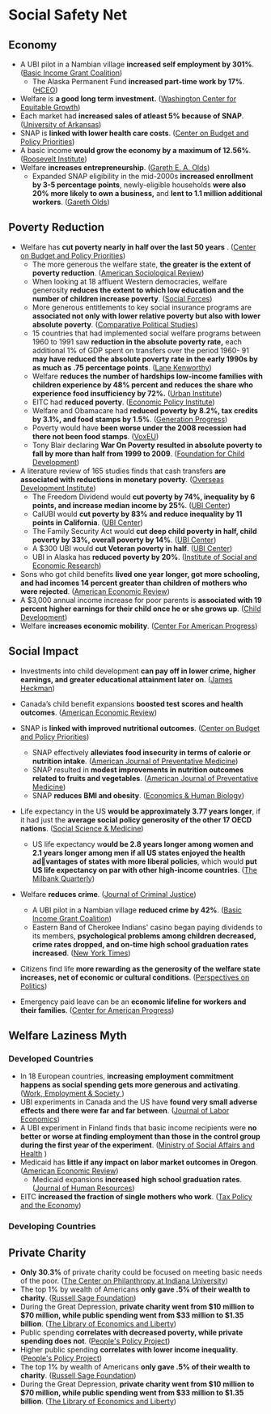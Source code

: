 # Social Safety Net

## Economy

* A UBI pilot in a Nambian village **increased self employment by 301%**. \([Basic Income Grant Coalition](https://www.bignam.org/Publications/BIG_Assessment_report_08b.pdf#page=77)\)
  * The Alaska Permanent Fund **increased part-time work by 17%**. \([HCEO](http://humcap.uchicago.edu/RePEc/hka/wpaper/Jones_Marinescu_2019_labor-market-impacts-universal-transfers.pdf)\)
* Welfare is **a good long term investment.** \([Washington Center for Equitable Growth](https://equitablegrowth.org/wp-content/uploads/2020/05/051120-wp-Is-the-social-safety-net-a-long-term-investment-Bailey-Hoynes-Rossin-Slater-and-Walker.pdf)\)
* Each market had **increased sales of atleast 5% because of SNAP**. \([University of Arkansas](https://scholarworks.uark.edu/cgi/viewcontent.cgi?article=1002&context=scwkuht#page=29)\)
* SNAP is **linked with lower health care costs**. \([Center on Budget and Policy Priorities](https://www.cbpp.org/sites/default/files/atoms/files/1-17-18fa.pdf)\)
* A basic income **would grow the economy by a maximum of 12.56%**. \([Roosevelt Institute](https://rooseveltinstitute.org/wp-content/uploads/2020/07/RI-Macroeconomic-Effects-of-UBI-201708.pdf)\)
* Welfare **increases entrepreneurship**. \([Gareth E. A. Olds](https://repository.library.brown.edu/studio/item/bdr:386278/PDF/?embed=true)\)
  * Expanded SNAP eligibility in the mid-2000s **increased enrollment by 3-5 percentage points**, newly-eligible households **were also 20% more likely to own a business,** and **lent to 1.1 million additional workers**. \([Gareth Olds](https://www.hbs.edu/ris/Publication%20Files/16-143_2cf7ba14-5bfa-4c34-85d9-0edc0ddc7ce6.pdf)\)

## Poverty Reduction

* Welfare has **cut poverty nearly in half over the last 50 years** . \([Center on Budget and Policy Priorities](https://www.cbpp.org/sites/default/files/atoms/files/9-14-18pov.pdf)\)
  * The more generous the welfare state, **the greater is the extent of poverty reduction**. \([American Sociological Review](https://0x0.la/u/TSZmMMi.pdf)\)
  * When looking at 18 affluent Western democracies, welfare generosity **reduces the extent to which low education and the number of children increase poverty**. \([Social Forces](https://academic.oup.com/sf/article-pdf/88/1/271/5321191/88-1-271.pdf)\)
  * More generous entitlements to key social insurance programs are **associated not only with lower relative poverty but also with lower absolute poverty**. \([Comparative Political Studies](https://dacemirror.sci-hub.st/journal-article/fac163ad95bd531a395cda4f3ce514d0/scruggs2006.pdf)\)
  * 15 countries that had implemented social welfare programs between 1960 to 1991 saw **reduction in the absolute poverty rate,** each additional 1% of GDP spent on transfers over the period 1960- 91 **may have reduced the absolute poverty rate in the early 1990s by as much as .75 percentage points**. \([Lane Kenworthy](http://www.lisdatacenter.org/wps/liswps/188.pdf)\)
  * Welfare **reduces the number of hardships low-income families with children experience by 48% percent and reduces the share who experience food insufficiency by 72%.** \([Urban Institute](https://www.urban.org/sites/default/files/publication/99294/policy_efforts_to_reduce_material_hardship_1.pdf)\)
  * EITC had **reduced poverty**. \([Economic Policy Institute](https://files.epi.org/pdf/179545.pdf)\)
  * Welfare and Obamacare had **reduced poverty by 8.2%, tax credits by 3.1%, and food stamps by 1.5%**. \([Generation Progress](https://genprogress.org/millions-of-americans-kept-out-of-poverty-due-to-the-affordable-care-act-and-welfare/)\)
  * Poverty would have **been worse under the 2008 recession had there not been food stamps**. \([VoxEU](https://voxeu.org/article/alongside-rising-top-incomes-level-living-america-s-poorest-has-fallen)\)
  * Tony Blair declaring **War On Poverty resulted in absolute poverty to fall by more than half from 1999 to 2009**. \([Foundation for Child Development](https://www.fcd-us.org/assets/2011/02/First20Focus20-20Tackling20Child20Poverty.pdf#page=5)\)
* A literature review of 165 studies finds that cash transfers **are associated with reductions in monetary poverty**. \([Overseas Development Institute](https://cdn.odi.org/media/documents/11316.pdf)\)
  * The Freedom Dividend would **cut poverty by 74%, inequality by 6 points, and increase median income by 25%**. \([UBI Center](https://www.ubicenter.org/distributional-analysis-of-andrew-yangs-freedom-dividend)\)
  * CalUBI would **cut poverty by 83% and reduce inequality by 11 points in California**. \([UBI Center](https://www.ubicenter.org/california-ab65-calubi)\)
  * The Family Security Act would **cut deep child poverty in half, child poverty by 33%, overall poverty by 14%**. \([UBI Center](https://child-allowance.ubicenter.org/family-security-act.html)\)
  * A $300 UBI would **cut Veteran poverty in half**. \([UBI Center](https://www.ubicenter.org/veterans)\)
  * UBI in Alaska has **reduced poverty by 20%**. \([Institute of Social and Economic Research](https://iseralaska.org/static/legacy_publication_links/presentations/2016_10_18-AlaskaPFDPoverty.pdf)\)
* Sons who got child benefits **lived one year longer, got more schooling, and had incomes 14 percent greater than children of mothers who were rejected**. \([American Economic Review](https://www.nber.org/system/files/working_papers/w20103/w20103.pdf)\)
* A $3,000 annual income increase for poor parents is **associated with 19 percent higher earnings for their child once he or she grows up**. \([Child Development](https://escholarship.org/content/qt7hm1s09d/qt7hm1s09d.pdf)\)
* Welfare **increases economic mobility**. \([Center For American Progress](https://cdn.americanprogress.org/wp-content/uploads/2014/03/RyanBudgetAyresStandard.pdf)\)

## Social Impact

* Investments into child development **can pay off in lower crime, higher earnings, and greater educational attainment later on**. \([James Heckman](https://heckmanequation.org/www/assets/2013/07/F_HeckmanDeficitPieceCUSTOM-Generic_052714-3-1.pdf)\)
* Canada’s child benefit expansions **boosted test scores and health outcomes**. \([American Economic Review](https://www.nber.org/system/files/working_papers/w14624/w14624.pdf)\)
* SNAP is **linked with improved nutritional outcomes**. \([Center on Budget and Policy Priorities](https://www.cbpp.org/sites/default/files/atoms/files/1-17-18fa.pdf)\)
  * SNAP effectively **alleviates food insecurity in terms of calorie or nutrition intake**. \([American Journal of Preventative Medicine](https://zero.sci-hub.se/4873/5c6531d05af3ab7100b2ba572900b03b/andreyeva2015.pdf)\)
  * SNAP resulted in **modest improvements in nutrition outcomes related to fruits and vegetables**. \([American Journal of Preventative Medicine](https://www.ajpmonline.org/action/showPdf?pii=S0749-3797%2816%2930389-0)\)
  * SNAP **reduces BMI and obesity**. \([Economics & Human Biology](https://0x0.la/u/tAic4aH.pdf)\)
* Life expectancy in the US **would be approximately 3.77 years longer**, if it had just the **average social policy generosity of the other 17 OECD nations**. \([Social Science & Medicine](https://core.ac.uk/download/pdf/81149818.pdf)\)
  * US life expectancy w**ould be 2.8 years longer among women and 2.1 years longer among men if all US states enjoyed the health advantages of states with more liberal policies**, which would **put US life expectancy on par with other high-income countries**. \([The Milbank Quarterly](https://onlinelibrary.wiley.com/doi/pdf/10.1111/1468-0009.12469)\) 
* Welfare **reduces crime**. \([Journal of Criminal Justice](https://sci-hub.se/downloads/2020-05-26/57/rudolph2020.pdf)\)
  * A UBI pilot in a Nambian village **reduced crime by 42%**. \([Basic Income Grant Coalition](http://www.bignam.org/Publications/BIG_Assessment_report_08b.pdf#page=20)\)
  * Eastern Band of Cherokee Indians' casino began paying dividends to its members, **psychological problems among children decreased, crime rates dropped, and on-time high school graduation rates increased**. \([New York Times](https://web.archive.org/web/20210225074106/http://opinionator.blogs.nytimes.com/2014/01/18/what-happens-when-the-poor-receive-a-stipend/?_php=true&_type=blogs&_r=2)\)
* Citizens find life **more rewarding as the generosity of the welfare state increases, net of economic or cultural conditions**. \([Perspectives on Politics](https://0x0.la/u/1qg0Bjc.pdf)\)
* Emergency paid leave can be an **economic lifeline for workers and their families**. \([Center for American Progress](https://www.americanprogress.org/issues/women/reports/2020/09/01/489914/urgent-case-permanent-paid-leave/)\)

## Welfare Laziness Myth

### Developed Countries

* In 18 European countries, **increasing employment commitment happens as social spending gets more generous and activating**. \([Work, Employment & Society  ](http://citeseerx.ist.psu.edu/viewdoc/download?doi=10.1.1.840.8652&rep=rep1&type=pdf)\)
* UBI experiments in Canada and the US have **found very small adverse effects and there were far and far between**. \([Journal of Labor Economics](https://home.cc.umanitoba.ca/~simpson/JOLE1993.pdf)\)
* A UBI experiment in Finland finds that basic income recipients were **no better or worse at finding employment than those in the control group during the first year of the experiment**. \([Ministry of Social Affairs and Health](https://julkaisut.valtioneuvosto.fi/bitstream/handle/10024/161361/Report_The%20Basic%20Income%20Experiment%2020172018%20in%20Finland.pdf?sequence=1&isAllowed=y)  \)
* Medicaid has **little if any impact on labor market outcomes in Oregon**. \([American Economic Review](https://www.ncbi.nlm.nih.gov/pmc/articles/PMC4145849/pdf/nihms-598448.pdf)\)
  * Medicaid expansions **increased high school graduation rates**. \([Journal of Human Resources](https://0x0.la/u/DIPdl0L.pdf)\)
* EITC **increased the fraction of single mothers who work**. \([Tax Policy and the Economy](https://www.journals.uchicago.edu/doi/pdf/10.1086/649831)\)

### Developing Countries

## Private Charity

* **Only 30.3%** of private charity could be focused on meeting basic needs of the poor. \([The Center on Philanthropy at Indiana University](https://scholarworks.iupui.edu/bitstream/handle/1805/5838/giving_focused_on_meeting_needs_of_the_poor_july_2007.pdf#page=34)\)
* The top 1% by wealth of Americans **only gave .5% of their wealth to charity**. \([Russell Sage Foundation](http://www.russellsage.org/news/survey-wealthiest-1-and-common-good)\)
* During the Great Depression, **private charity went from $10 million to $70 million, while public spending went from $33 million to $1.35 billion**. \([The Library of Economics and Liberty](https://www.econlib.org/library/Enc/Charity.html#lfHendersonCEE2-022_table_008)\)
* Public spending **correlates with decreased poverty, while private spending does not**. \([People's Policy Project](https://www.peoplespolicyproject.org/2018/03/26/the-u-s-spends-far-too-little-on-social-welfare/)\)
* Higher public spending **correlates with lower income inequality**. \([People's Policy Project](https://www.peoplespolicyproject.org/2018/03/26/the-u-s-spends-far-too-little-on-social-welfare/)\)
* The top 1% by wealth of Americans **only gave .5% of their wealth to charity**. \([Russell Sage Foundation](https://www.russellsage.org/news/survey-wealthiest-1-and-common-good)\)
* During the Great Depression, **private charity went from $10 million to $70 million, while public spending went from $33 million to $1.35 billion**. \([The Library of Economics and Liberty](https://www.econlib.org/library/Enc/Charity.html#lfHendersonCEE2-022_table_008)\)

